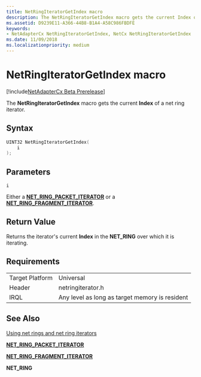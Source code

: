```yaml
---
title: NetRingIteratorGetIndex macro
description: The NetRingIteratorGetIndex macro gets the current Index of a net ring iterator.
ms.assetid: D9239E11-A366-44B8-B1A4-A58C986FBDFE
keywords:
- NetAdapterCx NetRingIteratorGetIndex, NetCx NetRingIteratorGetIndex
ms.date: 11/09/2018
ms.localizationpriority: medium
---
```


# NetRingIteratorGetIndex macro

[!include[NetAdapterCx Beta Prerelease](../netcx-beta-prerelease.md)]

The **NetRingIteratorGetIndex** macro gets the current **Index** of a net ring iterator.

## Syntax

```cpp
UINT32 NetRingIteratorGetIndex(
    i
);
```

## Parameters

`i`

Either a [**NET_RING_PACKET_ITERATOR**](net-ring-packet-iterator.md) or a [**NET_RING_FRAGMENT_ITERATOR**](net-ring-fragment-iterator.md).

## Return Value

Returns the iterator's current **Index** in the **NET_RING** over which it is iterating.

## Requirements

|  |  |
| --- | --- |
| Target Platform | Universal |
| Header | netringiterator.h |
| IRQL | Any level as long as target memory is resident |

## See Also

[Using net rings and net ring iterators](using-net-rings-and-net-ring-iterators.md)

[**NET_RING_PACKET_ITERATOR**](net-ring-packet-iterator.md)

[**NET_RING_FRAGMENT_ITERATOR**](net-ring-fragment-iterator.md)

**NET_RING**